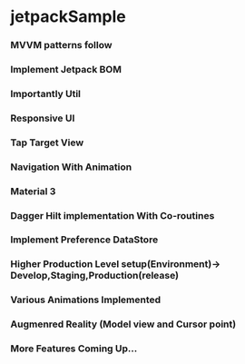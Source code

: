 # jetpackSample

### MVVM patterns follow
### Implement Jetpack BOM
### Importantly Util
### Responsive UI
### Tap Target View
### Navigation With Animation
### Material 3
### Dagger Hilt implementation With Co-routines
### Implement Preference DataStore
### Higher Production Level setup(Environment)-> Develop,Staging,Production(release)
### Various Animations Implemented 
### Augmenred Reality (Model view and Cursor point)
### More Features Coming Up...
